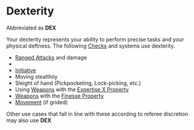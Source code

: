 # Dexterity

Abbreviated as **DEX**

Your dexterity represents your ability to perform precise tasks and your physical deftness. The following [Checks](../../Game%20Procedures/Check.md) and systems use dexterity.

- [Ranged Attacks](../../Game%20Procedures/Ranged%20Attack.md) and damage
- 
- [Initiative](../../Game%20Procedures/Initiative.md)
- Moving stealthily
- Sleight of hand (Pickpocketing, Lock-picking, etc.)
- Using [Weapons](../../Items/Equipment/Weapons.md) with the [Expertise X Property](../../Items/Equipment/Individual%20Item%20Cards/Weapons/Weapon%20Properties/Expertise%20X%20Property.md)
- [Weapons](../../Items/Equipment/Weapons.md) with the [Finesse Property](../../Items/Equipment/Individual%20Item%20Cards/Weapons/Weapon%20Properties/Finesse%20Property.md) 
- [Movement](../../Game%20Procedures/Movement.md) (if grided)

Other use cases that fall in line with these according to referee discretion may also use **DEX**